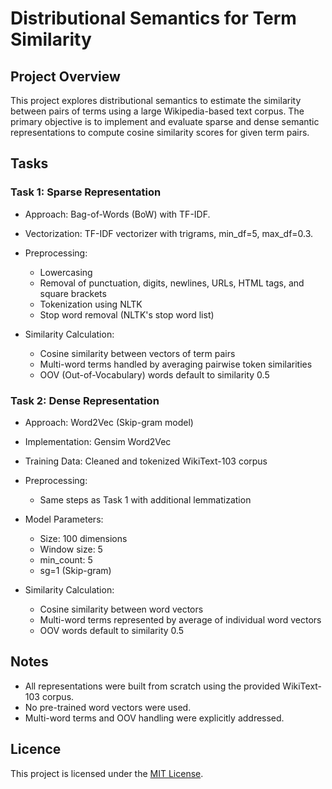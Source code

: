 # Distributional Semantics for Term Similarity

## Project Overview

This project explores distributional semantics to estimate the similarity between pairs of terms using a large Wikipedia-based text corpus. The primary objective is to implement and evaluate sparse and dense semantic representations to compute cosine similarity scores for given term pairs.

## Tasks

### Task 1: Sparse Representation

* Approach: Bag-of-Words (BoW) with TF-IDF.

* Vectorization: TF-IDF vectorizer with trigrams, min_df=5, max_df=0.3.

* Preprocessing:
  * Lowercasing
  * Removal of punctuation, digits, newlines, URLs, HTML tags, and square brackets
  * Tokenization using NLTK
  * Stop word removal (NLTK's stop word list)

* Similarity Calculation:
  * Cosine similarity between vectors of term pairs
  * Multi-word terms handled by averaging pairwise token similarities
  * OOV (Out-of-Vocabulary) words default to similarity 0.5

### Task 2: Dense Representation

* Approach: Word2Vec (Skip-gram model)
* Implementation: Gensim Word2Vec
* Training Data: Cleaned and tokenized WikiText-103 corpus
* Preprocessing:
  * Same steps as Task 1 with additional lemmatization
* Model Parameters:
  * Size: 100 dimensions
  * Window size: 5
  * min_count: 5
  * sg=1 (Skip-gram)

* Similarity Calculation:
  * Cosine similarity between word vectors
  * Multi-word terms represented by average of individual word vectors
  * OOV words default to similarity 0.5
 
## Notes
* All representations were built from scratch using the provided WikiText-103 corpus.
* No pre-trained word vectors were used.
* Multi-word terms and OOV handling were explicitly addressed.


## Licence
This project is licensed under the [MIT License](LICENSE).
